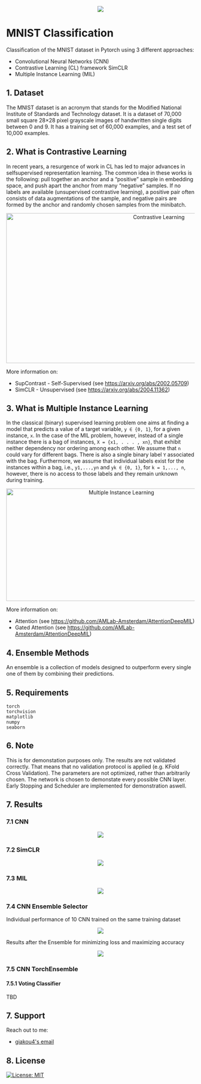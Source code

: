 <p align="center">
  <img src="https://en.wikipedia.org/wiki/MNIST_database#/media/File:MnistExamples.png">
</p>

# MNIST Classification

Classification of the MNIST dataset in Pytorch using 3 different approaches:
* Convolutional Neural Networks (CNN)
* Contrastive Learning (CL) framework SimCLR
* Multiple Instance Learning (MIL)


## 1. Dataset
The MNIST dataset is an acronym that stands for the Modified National Institute of Standards and Technology dataset. It is a dataset of 70,000 small square 28×28 pixel grayscale images of handwritten single digits between 0 and 9. It has a training set of 60,000 examples, and a test set of 10,000 examples.


## 2. What is Contrastive Learning
In recent years, a resurgence of work in CL has led to major advances in selfsupervised representation learning. The common idea in these works is the following: pull together an anchor and a “positive” sample in embedding space, and push apart the anchor from many “negative” samples. If no labels are available (unsupervised contrastive learning), a positive pair often consists of data augmentations of the sample, and negative pairs are formed by the anchor and randomly chosen samples from the minibatch.  

<p align="center">
<img src="https://raw.githubusercontent.com/HobbitLong/SupContrast/master/figures/teaser.png" alt="Contrastive Learning" style="height: 400px; width:800px;"/>
</p>

More information on:
* SupContrast - Self-Supervised (see https://arxiv.org/abs/2002.05709)
* SimCLR - Unsupervised (see https://arxiv.org/abs/2004.11362) 


## 3. What is Multiple Instance Learning
In the classical (binary) supervised learning problem one aims at finding a model that predicts a value of a target variable, `y ∈ {0, 1}`, for a given instance, `x`. In the case of the MIL problem, however, instead of a single instance there is a bag of instances, `X = {x1, . . . , xn}`, that exhibit neither dependency nor ordering among each other. We assume that `n` could vary for different bags. There is also a single binary label `Y` associated with the bag. Furthermore, we assume that individual labels exist for the instances within a bag, i.e., `y1,...,yn` and `yk ∈ {0, 1}`, for `k = 1,..., n`, however, there is no access to those labels and they remain unknown during training. 

<p align="center">
<img src="https://www.researchgate.net/publication/315925709/figure/fig1/AS:555691916382209@1509498685605/An-illustration-of-the-concept-of-multiple-instance-learning-In-MIL-training-examples.png" alt="Multiple Instance Learning" style="height: 300px; width:600px;"/>
</p>
  
More information on:
* Attention (see https://github.com/AMLab-Amsterdam/AttentionDeepMIL)
* Gated Attention (see https://github.com/AMLab-Amsterdam/AttentionDeepMIL)

## 4. Ensemble Methods
An ensemble is a collection of models designed to outperform every single one of them by combining their predictions.

## 5. Requirements

```
torch
torchvision
matplotlib
numpy
seaborn
```

## 6. Note
This is for demonstation purposes only. The results are not validated correctly. That means that no validation protocol is applied (e.g. KFold Cross Validation). The parameters are not optimized, rather than arbitrarily chosen. The network is chosen to demonstate every possible CNN layer. Early Stopping and Scheduler are implemented for demonstration aswell.

## 7. Results
### 7.1 CNN
<p align="center">
  <img src="https://github.com/giakou4/MNIST_classification/blob/main/results/cnn.jpg?raw=true">
</p>

### 7.2 SimCLR
<p align="center">
  <img src="https://github.com/giakou4/MNIST_classification/blob/main/results/simclr.jpg?raw=true">
</p>

### 7.3 MIL
<p align="center">
  <img src="https://github.com/giakou4/MNIST_classification/blob/main/results/mil.jpg?raw=true">
</p>

### 7.4 CNN Ensemble Selector

Individual performance of 10 CNN trained on the same training dataset
<p align="center">
  <img src="https://github.com/giakou4/MNIST_classification/blob/main/results/cnn_ensemble_before.jpg?raw=true">
</p>

Results after the Ensemble for minimizing loss and maximizing accuracy
<p align="center">
  <img src="https://github.com/giakou4/MNIST_classification/blob/main/results/cnn_ensemble.jpg?raw=true">
</p>

### 7.5 CNN TorchEnsemble

#### 7.5.1 Voting Classifier
TBD

## 7. Support

Reach out to me:
- [giakou4's email](mailto:giakonick98@gmail.com "giakonick98@gmail.com")

## 8. License
[![License: MIT](https://img.shields.io/badge/License-MIT-yellow.svg)](https://github.com/giakou4/MNIST_classification/LICENSE)
